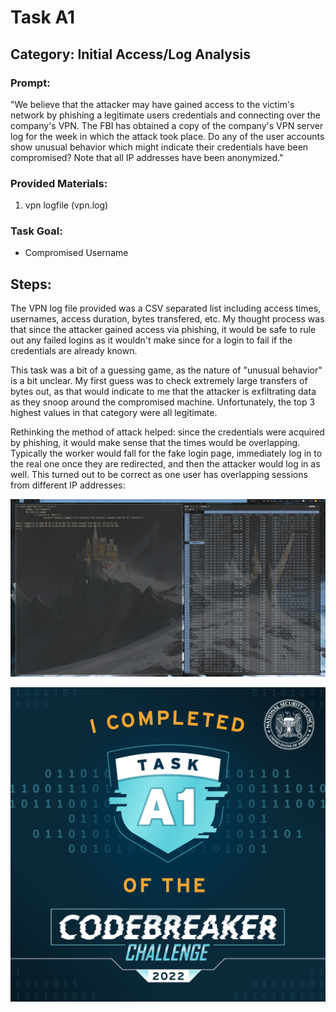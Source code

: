 # Task A1
## Category: Initial Access/Log Analysis
### Prompt:
"We believe that the attacker may have gained access to the victim's network by phishing a legitimate users credentials and connecting over the company's VPN. The FBI has obtained a copy of the company's VPN server log for the week in which the attack took place. Do any of the user accounts show unusual behavior which might indicate their credentials have been compromised?
Note that all IP addresses have been anonymized."
### Provided Materials:
1. vpn logfile (vpn.log)
### Task Goal:
- Compromised Username
## Steps:
The VPN log file provided was a CSV separated list including access times, usernames, access duration, bytes transfered, etc.
My thought process was that since the attacker gained access via phishing, it would be safe to rule out any failed logins as it wouldn't make since for a login to fail if the credentials are already known.

This task was a bit of a guessing game, as the nature of "unusual behavior" is a bit unclear. My first guess was to check extremely large transfers of bytes out, as that would indicate to me that the attacker is exfiltrating data as they snoop around the compromised machine. Unfortunately, the top 3 highest values in that category were all legitimate.

Rethinking the method of attack helped: since the credentials were acquired by phishing, it would make sense that the times would be overlapping. Typically the worker would fall for the fake login page, immediately log in to the real one once they are redirected, and then the attacker would log in as well. This turned out to be correct as one user has overlapping sessions from different IP addresses:

![Alt text](../images/task_a1.png "Spreadsheet open in sc-im with sessions displayed.")

![Alt text](../images/badgea1.png "Badge for task A1")
